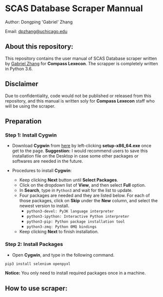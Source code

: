 # SCAS Database Scraper Mannual
Author: Dongping 'Gabriel' Zhang

Email: dpzhang@uchicago.edu

## About this repository:
This repository contains the user manual of SCAS Database scraper written by 
[Gabriel Zhang](https://github.com/dpzhang) for __Compass Lexecon__. 
The scrapper is completely written in Python 3.6. 

## Disclaimer
Due to confidentiality, code would not be published or released from this 
repository, and this manual is written soly for __Compass Lexecon__ staff who 
will be using the scraper.

## Preparation 

### Step 1: Install Cygwin
* Download __Cygwin__ from [here](https://cygwin.com/install.html) by left-clicking __setup-x86\_64.exe__ once get to the page.
__Suggestion:__ I would recommend users to save this installation file on the Desktop in case some other packages or softwares are needed in the future.

* Procedures to install __Cygwin__:
    + Keep clicking __Next__ button until __Select Packages__.
    + Click on the dropdown list of __View__, and then select __Full__ option.
    + In __Search__, type in <code>Python3</code> and wait for the list 
to update.
    + Four packages are needed and they are listed below. For each of those packages, click on __Skip__ under 
the __New__ column, and select the newest version to install.
        - <code>python3-devel: Py3K language interpreter</code> 
        - <code>python3-ipython: Interactive Python interpreter</code>
        - <code>python3-pip: Python package installation tool</code>
        - <code>python3-zmq: Python 0MQ bindings</code>
    + Keep clicking __Next__ to finish installation.


### Step 2: Install Packages
* Open __Cygwin__, and type in the following command.
```bash
pip3 install selenium openpyxl
```
__Notice:__ You only need to install required packages once in a machine.

## How to use scraper:

